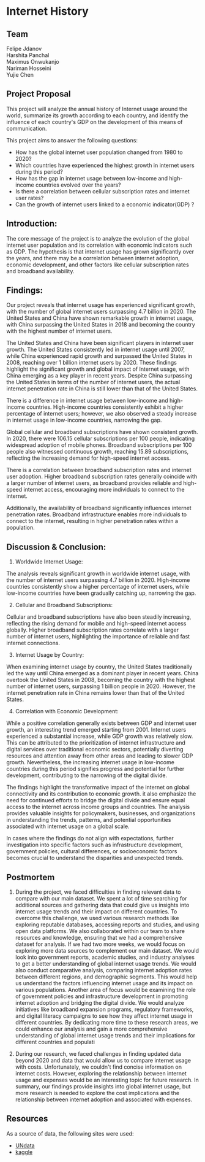 # Internet History

## Team
Felipe Jdanov<br/>
Harshita Panchal<br/>
Maximus Onwukanjo<br/>
Nariman Hosseini<br/>
Yujie Chen<br/>
 
## Project Proposal
This project will analyze the annual history of Internet usage around the world, summarize its growth according to each country, and identify the influence of each country's GDP on the development of this means of communication.

This project aims to answer the following questions:

* How has the global internet user population changed from 1980 to 2020?
* Which countries have experienced the highest growth in internet users during this period?
* How has the gap in internet usage between low-income and high-income countries evolved over the years?
* Is there a correlation between cellular subscription rates and internet user rates?
* Can the growth of internet users linked to a economic indicator(GDP) ? 

## Introduction:
The core message of the project is to analyze the evolution of the global internet user population and its correlation with economic indicators such as GDP. The hypothesis is that internet usage has grown significantly over the years, and there may be a correlation between internet adoption, economic development, and other factors like cellular subscription rates and broadband availability.


## Findings:
Our project reveals that internet usage has experienced significant growth, with the number of global internet users surpassing 4.7 billion in 2020. The United States and China have shown remarkable growth in internet usage, with China surpassing the United States in 2018 and becoming the country with the highest number of internet users.

The United States and China have been significant players in internet user growth. The United States consistently led in internet usage until 2007, while China experienced rapid growth and surpassed the United States in 2008, reaching over 1 billion internet users by 2020.
These findings highlight the significant growth and global impact of Internet usage, with China emerging as a key player in recent years.
Despite China surpassing the United States in terms of the number of internet users, the actual internet penetration rate in China is still lower than that of the United States.


There is a difference in internet usage between low-income and high-income countries. High-income countries consistently exhibit a higher percentage of internet users; however, we also observed a steady increase in internet usage in low-income countries, narrowing the gap.

Global cellular and broadband subscriptions have shown consistent growth. In 2020, there were 106.15 cellular subscriptions per 100 people, indicating widespread adoption of mobile phones. Broadband subscriptions per 100 people also witnessed continuous growth, reaching 15.89 subscriptions, reflecting the increasing demand for high-speed internet access.

There is a correlation between broadband subscription rates and internet user adoption. Higher broadband subscription rates generally coincide with a larger number of internet users, as broadband provides reliable and high-speed internet access, encouraging more individuals to connect to the internet.

Additionally, the availability of broadband significantly influences internet penetration rates. Broadband infrastructure enables more individuals to connect to the internet, resulting in higher penetration rates within a population.

## Discussion & Conclusion:
1. Worldwide Internet Usage:

The analysis reveals significant growth in worldwide internet usage, with the number of internet users surpassing 4.7 billion in 2020. High-income countries consistently show a higher percentage of internet users, while low-income countries have been gradually catching up, narrowing the gap.

2. Cellular and Broadband Subscriptions:

Cellular and broadband subscriptions have also been steadily increasing, reflecting the rising demand for mobile and high-speed internet access globally. Higher broadband subscription rates correlate with a larger number of internet users, highlighting the importance of reliable and fast internet connections.

3. Internet Usage by Country:

When examining internet usage by country, the United States traditionally led the way until China emerged as a dominant player in recent years. China overtook the United States in 2008, becoming the country with the highest number of internet users, surpassing 1 billion people in 2020. However, the internet penetration rate in China remains lower than that of the United States.

4. Correlation with Economic Development:

While a positive correlation generally exists between GDP and internet user growth, an interesting trend emerged starting from 2001. Internet users experienced a substantial increase, while GDP growth was relatively slow. This can be attributed to the prioritization of internet infrastructure and digital services over traditional economic sectors, potentially diverting resources and attention away from other areas and leading to slower GDP growth. Nevertheless, the increasing internet usage in low-income countries during this period signifies progress and potential for further development, contributing to the narrowing of the digital divide.




The findings highlight the transformative impact of the internet on global connectivity and its contribution to economic growth. it also emphasize the need for continued efforts to bridge the digital divide and ensure equal access to the internet across income groups and countries. The analysis provides valuable insights for policymakers, businesses, and organizations in understanding the trends, patterns, and potential opportunities associated with internet usage on a global scale.

In cases where the findings do not align with expectations, further investigation into specific factors such as infrastructure development, government policies, cultural differences, or socioeconomic factors becomes crucial to understand the disparities and unexpected trends.
## Postmortem
1. During the project, we faced difficulties in finding relevant data to compare with our main dataset. We spent a lot of time searching for additional sources and gathering data that could give us insights into internet usage trends and their impact on different countries.
To overcome this challenge, we used various research methods like exploring reputable databases, accessing reports and studies, and using open data platforms. We also collaborated within our team to share resources and knowledge, ensuring that we had a comprehensive dataset for analysis.
If we had two more weeks, we would focus on exploring more data sources to complement our main dataset. We would look into government reports, academic studies, and industry analyses to get a better understanding of global internet usage trends.
We would also conduct comparative analysis, comparing internet adoption rates between different regions, and demographic segments. This would help us understand the factors influencing internet usage and its impact on various populations.
Another area of focus would be examining the role of government policies and infrastructure development in promoting internet adoption and bridging the digital divide. We would analyze initiatives like broadband expansion programs, regulatory frameworks, and digital literacy campaigns to see how they affect internet usage in different countries.
By dedicating more time to these research areas, we could enhance our analysis and gain a more comprehensive understanding of global internet usage trends and their implications for different countries and populati


2. During our research, we faced challenges in finding updated data beyond 2020 and data that would allow us to compare internet usage with costs. Unfortunately, we couldn't find concise information on internet costs. However, exploring the relationship between internet usage and expenses would be an interesting topic for future research.
In summary, our findings provide insights into global internet usage, but more research is needed to explore the cost implications and the relationship between internet adoption and associated with expenses.

## Resources
As a source of data, the following sites were used:
* [UNdata](https://data.un.org/Data.aspx?d=SNAAMA&f=grID%3A101%3BcurrID%3AUSD%3BpcFlag%3A1)
* [kaggle](https://www.kaggle.com/datasets/ashishraut64/internet-users)
